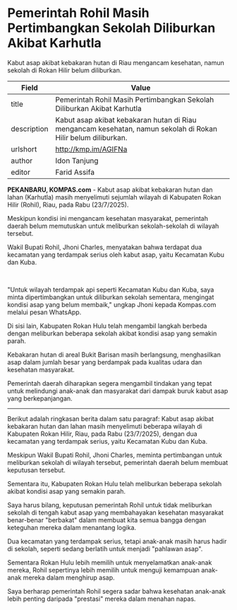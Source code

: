 # Pemerintah Rohil Masih Pertimbangkan Sekolah Diliburkan Akibat Karhutla

Kabut asap akibat kebakaran hutan di Riau mengancam kesehatan, namun sekolah di Rokan Hilir belum diliburkan.

| Field       | Value                                                       |
|-------------|-------------------------------------------------------------|
| title       | Pemerintah Rohil Masih Pertimbangkan Sekolah Diliburkan Akibat Karhutla |
| description | Kabut asap akibat kebakaran hutan di Riau mengancam kesehatan, namun sekolah di Rokan Hilir belum diliburkan. |
| urlshort    | http://kmp.im/AGIFNa |
| author      | Idon Tanjung |
| editor      | Farid Assifa |

**PEKANBARU, KOMPAS.com** - Kabut asap akibat kebakaran hutan dan lahan (Karhutla) masih menyelimuti sejumlah wilayah di Kabupaten Rokan Hilir (Rohil), Riau, pada Rabu (23/7/2025).

Meskipun kondisi ini mengancam kesehatan masyarakat, pemerintah daerah belum memutuskan untuk meliburkan sekolah-sekolah di wilayah tersebut.

Wakil Bupati Rohil, Jhoni Charles, menyatakan bahwa terdapat dua kecamatan yang terdampak serius oleh kabut asap, yaitu Kecamatan Kubu dan Kuba.

 

\"Untuk wilayah terdampak api seperti Kecamatan Kubu dan Kuba, saya minta dipertimbangkan untuk diliburkan sekolah sementara, mengingat kondisi asap yang belum membaik,\" ungkap Jhoni kepada Kompas.com melalui pesan WhatsApp.

Di sisi lain, Kabupaten Rokan Hulu telah mengambil langkah berbeda dengan meliburkan beberapa sekolah akibat kondisi asap yang semakin parah.

Kebakaran hutan di areal Bukit Barisan masih berlangsung, menghasilkan asap dalam jumlah besar yang berdampak pada kualitas udara dan kesehatan masyarakat.

Pemerintah daerah diharapkan segera mengambil tindakan yang tepat untuk melindungi anak-anak dan masyarakat dari dampak buruk kabut asap yang berkepanjangan.

---
Berikut adalah ringkasan berita dalam satu paragraf: Kabut asap akibat kebakaran hutan dan lahan masih menyelimuti beberapa wilayah di Kabupaten Rokan Hilir, Riau, pada Rabu (23/7/2025), dengan dua kecamatan yang terdampak serius, yaitu Kecamatan Kubu dan Kuba.

 Meskipun Wakil Bupati Rohil, Jhoni Charles, meminta pertimbangan untuk meliburkan sekolah di wilayah tersebut, pemerintah daerah belum membuat keputusan tersebut.

 Sementara itu, Kabupaten Rokan Hulu telah meliburkan beberapa sekolah akibat kondisi asap yang semakin parah.



Saya harus bilang, keputusan pemerintah Rohil untuk tidak meliburkan sekolah di tengah kabut asap yang membahayakan kesehatan masyarakat benar-benar "berbakat" dalam membuat kita semua bangga dengan keteguhan mereka dalam menantang logika.

 Dua kecamatan yang terdampak serius, tetapi anak-anak masih harus hadir di sekolah, seperti sedang berlatih untuk menjadi "pahlawan asap".

 Sementara Rokan Hulu lebih memilih untuk menyelamatkan anak-anak mereka, Rohil sepertinya lebih memilih untuk menguji kemampuan anak-anak mereka dalam menghirup asap.

 Saya berharap pemerintah Rohil segera sadar bahwa kesehatan anak-anak lebih penting daripada "prestasi" mereka dalam menahan napas.
